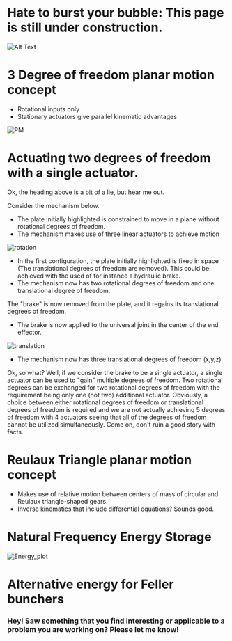 # Hate to burst your bubble: This page is still under construction.
![Alt Text](https://media.giphy.com/media/1SW3w3VEmsn1C/giphy.gif)

# 3 Degree of freedom planar motion concept

- Rotational inputs only
- Stationary actuators give parallel kinematic advantages

![PM](https://user-images.githubusercontent.com/58186739/69635225-9c16d880-105c-11ea-9723-00551bb61c77.gif)


# Actuating two degrees of freedom with a single actuator. 

Ok, the heading above is a bit of a lie, but hear me out. 

Consider the mechanism below. 
- The plate initially highlighted is constrained to move in a plane without rotational degrees of freedom.
- The mechanism makes use of three linear actuators to achieve motion


![rotation](https://user-images.githubusercontent.com/58186739/69939093-a2d39e80-14e7-11ea-8119-42cde54c67d9.gif)


- In the first configuration, the plate initially highlighted is fixed in space (The translational degrees of freedom are removed). This could be achieved with the used of for instance a hydraulic brake. 
- The mechanism now has two rotational degrees of freedom and one translational degree of freedom.



The "brake" is now removed from the plate, and it regains its translational degrees of freedom.
- The brake is now applied to the universal joint in the center of the end effector.

![translation](https://user-images.githubusercontent.com/58186739/69939078-9cddbd80-14e7-11ea-8b22-4fb29386aefa.gif)

- The mechanism now has three translational degrees of freedom (x,y,z).

Ok, so what? Well, if we consider the brake to be a single actuator, a single actuator can be used to "gain" multiple degrees of freedom. Two rotational degrees can be exchanged for two rotational degrees of freedom with the requirement being only one (not two) additional actuator. Obviously, a choice between either rotational degrees of freedom or translational degrees of freedom is required and we are not actually achieving 5 degrees of freedom with 4 actuators seeing that all of the degrees of freedom cannot be utilized simultaneously. Come on, don't ruin a good story with facts.


# Reulaux Triangle planar motion concept

- Makes use of relative motion between centers of mass of circular and Reulaux triangle-shaped gears. 
- Inverse kinematics that include differential equations? Sounds good. 


# Natural Frequency Energy Storage

![Energy_plot](https://user-images.githubusercontent.com/58186739/69635130-670a8600-105c-11ea-8388-ba9778d2926c.png)


# Alternative energy for Feller bunchers


### Hey! Saw something that you find interesting or applicable to a problem you are working on? Please let me know!
